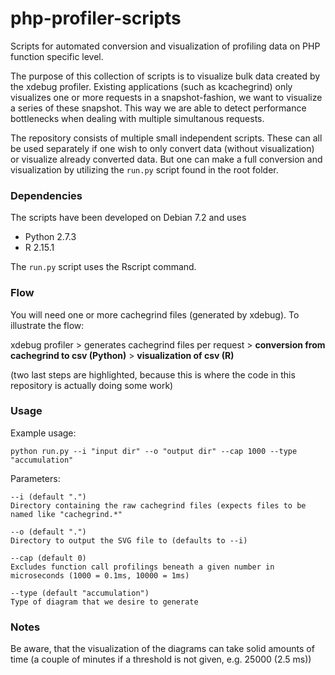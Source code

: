 php-profiler-scripts
====================

Scripts for automated conversion and visualization of profiling data on PHP function specific level.

The purpose of this collection of scripts is to visualize bulk data created by the xdebug profiler. Existing applications (such as kcachegrind) only visualizes one or more requests in a snapshot-fashion, we want to visualize a series of these snapshot. This way we are able to detect performance bottlenecks when dealing with multiple simultanous requests.

The repository consists of multiple small independent scripts. These can all be used separately if one wish to only convert data (without visualization) or visualize already converted data. But one can make a full conversion and visualization by utilizing the `run.py` script found in the root folder.

### Dependencies

The scripts have been developed on Debian 7.2 and uses

* Python 2.7.3
* R 2.15.1

The `run.py` script uses the Rscript command.

### Flow

You will need one or more cachegrind files (generated by xdebug). To illustrate the flow:

xdebug profiler > generates cachegrind files per request > **conversion from cachegrind to csv (Python)** > **visualization of csv (R)**

(two last steps are highlighted, because this is where the code in this repository is actually doing some work)

### Usage

Example usage:

    python run.py --i "input dir" --o "output dir" --cap 1000 --type "accumulation"

Parameters:

    --i (default ".")
    Directory containing the raw cachegrind files (expects files to be named like "cachegrind.*"
    
    --o (default ".")
    Directory to output the SVG file to (defaults to --i)
    
    --cap (default 0)
    Excludes function call profilings beneath a given number in microseconds (1000 = 0.1ms, 10000 = 1ms)
    
    --type (default "accumulation")
    Type of diagram that we desire to generate
    
### Notes

Be aware, that the visualization of the diagrams can take solid amounts of time (a couple of minutes if a threshold is not given, e.g. 25000 (2.5 ms))
